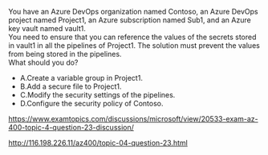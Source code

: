 You have an Azure DevOps organization named Contoso, an Azure DevOps project named Project1, an Azure subscription named Sub1, and an Azure key vault named vault1.<br/>You need to ensure that you can reference the values of the secrets stored in vault1 in all the pipelines of Project1. The solution must prevent the values from being stored in the pipelines.<br/>What should you do?<br/><ul><li class="multi-choice-item correct-hidden"><span class="multi-choice-letter" data-choice-letter="A">A.</span>Create a variable group in Project1.</li><li class="multi-choice-item"><span class="multi-choice-letter" data-choice-letter="B">B.</span>Add a secure file to Project1.</li><li class="multi-choice-item"><span class="multi-choice-letter" data-choice-letter="C">C.</span>Modify the security settings of the pipelines.</li><li class="multi-choice-item"><span class="multi-choice-letter" data-choice-letter="D">D.</span>Configure the security policy of Contoso.</li></ul><p><a href="https://www.examtopics.com/discussions/microsoft/view/20533-exam-az-400-topic-4-question-23-discussion/">https://www.examtopics.com/discussions/microsoft/view/20533-exam-az-400-topic-4-question-23-discussion/</a></p><p><a href="http://116.198.226.11/az400/topic-04-question-23.html">http://116.198.226.11/az400/topic-04-question-23.html</a></p><script src="https://giscus.app/client.js"                    data-repo="azsamples/az204"                    data-repo-id="R_kgDOMRXzDQ"                    data-category="General"                    data-category-id="DIC_kwDOMRXzDc4Cgi27"                    data-mapping="pathname"                    data-strict="0"                    data-reactions-enabled="0"                    data-emit-metadata="0"                    data-input-position="bottom"                    data-theme="preferred_color_scheme"                    data-lang="en"                    crossorigin="anonymous"                    async>                    </script>